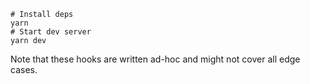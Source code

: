 ```
# Install deps
yarn
# Start dev server
yarn dev
```

Note that these hooks are written ad-hoc and might not cover all edge cases.

